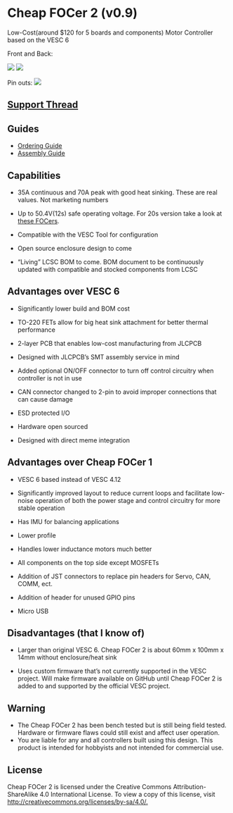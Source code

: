 # Cheap FOCer 2 (v0.9)

Low-Cost(around $120 for 5 boards and components) Motor Controller based on the VESC 6

Front and Back:

![](./Source/Images/Front.PNG) ![](./Source/Images/Back.PNG)

Pin outs:
![](./Source/Images/pinout.PNG)

## [Support Thread](https://forum.esk8.news/t/cheap-focer-2-open-source-low-cost-vesc-6-based-esc-prototyped-materials-arrived-for-test-batch/13631/1)

## Guides

* [Ordering Guide](./Guides/Ordering/readme.md)
* [Assembly Guide](./Guides/Assembly/readme.md)

## Capabilities

* 35A continuous and 70A peak with good heat sinking. These are real values. Not marketing numbers

* Up to 50.4V(12s) safe operating voltage.  For 20s version take a look at [these FOCers](https://forum.esk8.news/t/some-new-focers-84v-vesc-6-based-controllers/1513).

* Compatible with the VESC Tool for configuration

* Open source enclosure design to come

* “Living” LCSC BOM to come. BOM document to be continuously updated with compatible and stocked components from LCSC

## Advantages over VESC 6

* Significantly lower build and BOM cost

* TO-220 FETs allow for big heat sink attachment for better thermal performance

* 2-layer PCB that enables low-cost manufacturing from JLCPCB

* Designed with JLCPCB’s SMT assembly service in mind

* Added optional ON/OFF connector to turn off control circuitry when controller is not in use

* CAN connector changed to 2-pin to avoid improper connections that can cause damage

* ESD protected I/O

* Hardware open sourced

* Designed with direct meme integration

## Advantages over Cheap FOCer 1

* VESC 6 based instead of VESC 4.12

* Significantly improved layout to reduce current loops and facilitate low-noise operation of both the power stage and control circuitry for more stable operation

* Has IMU for balancing applications

* Lower profile

* Handles lower inductance motors much better

* All components on the top side except MOSFETs

* Addition of JST connectors to replace pin headers for Servo, CAN, COMM, ect.

* Addition of header for unused GPIO pins

* Micro USB

## Disadvantages (that I know of)

* Larger than original VESC 6. Cheap FOCer 2 is about 60mm x 100mm x 14mm without enclosure/heat sink

* Uses custom firmware that’s not currently supported in the VESC project. Will make firmware available on GitHub until Cheap FOCer 2 is added to and supported by the official VESC project.

## Warning

* The Cheap FOCer 2 has been bench tested but is still being field tested. Hardware or firmware flaws could still exist and affect user operation.
* You are liable for any and all controllers built using this design. This product is intended for hobbyists and not intended for commercial use.

## License

Cheap FOCer 2 is licensed under the Creative Commons Attribution-ShareAlike 4.0 International License. To view a copy of this license, visit <http://creativecommons.org/licenses/by-sa/4.0/.>

